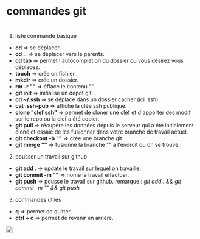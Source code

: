 # __**commandes git**__ <h1> 


1. liste commande basique 


 * **cd** => se déplacer.
 * **cd ..** => se déplacer vers le parents.
 * **cd tab** => permet l'autocompletion du dossier ou vous désirez vous déplacez.
 * **touch** => crée un fichier.
 * **mkdir** => crée un dossier. 
 * **rm -r ""** => éfface le contenu "". 
 * **git init** => initialise un depot git. 
 * **cd ~/.ssh** => se déplace dans un dossier cacher (ici .ssh).
 * **cat .ssh-pub** => affiche la clée ssh publique.
 * **clone "clef ssh"** => permet de cloner une clef et d'apporter des modif sur le repo ou la clef a été copier.
 * **git pull** => récupère les données depuis le serveur qui a été initialement cloné et essaie de les fusionner dans votre branche de travail actuel.
 * **git checkout -b ""** => crée une branche git.
 * **git merge ""** => fusionne la branche "" a l'endroit ou on se trouve.

2. pousser un travail sur github

 * **git add .** => update le travail sur lequel on travaille.
 * **git commit -m ""** => nome le travail effectuer. 
 * **git push** => pousse le travail sur github.
remarque : _git add . && git commit -m "" && git push_

3. commandes utiles

 * **q** => permet de quitter. 
 * **ctrl + c** => permet de revenir en arrière. 

![](https://media.giphy.com/media/13CoXDiaCcCoyk/giphy.gif)